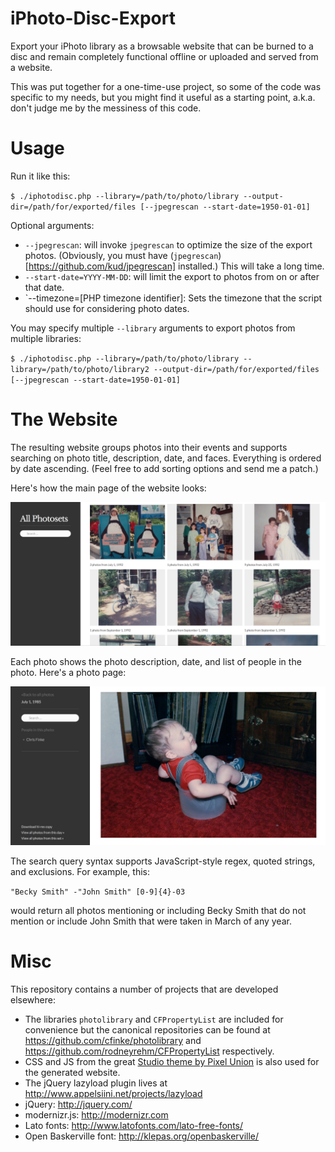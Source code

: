 iPhoto-Disc-Export
==================

Export your iPhoto library as a browsable website that can be burned to a disc and remain completely functional offline or uploaded and served from a website.

This was put together for a one-time-use project, so some of the code was specific to my needs, but you might find it useful as a starting point, a.k.a. don't judge me by the messiness of this code.

Usage
=====

Run it like this:

`$ ./iphotodisc.php --library=/path/to/photo/library --output-dir=/path/for/exported/files [--jpegrescan --start-date=1950-01-01]`

Optional arguments:

* `--jpegrescan`: will invoke `jpegrescan` to optimize the size of the export photos. (Obviously, you must have (`jpegrescan`)[https://github.com/kud/jpegrescan] installed.) This will take a long time.
* `--start-date=YYYY-MM-DD`: will limit the export to photos from on or after that date.
* `--timezone=[PHP timezone identifier]: Sets the timezone that the script should use for considering photo dates.

You may specify multiple `--library` arguments to export photos from multiple libraries:

`$ ./iphotodisc.php --library=/path/to/photo/library --library=/path/to/photo/library2 --output-dir=/path/for/exported/files [--jpegrescan --start-date=1950-01-01]`

The Website
===========
The resulting website groups photos into their events and supports searching on photo title, description, date, and faces. Everything is ordered by date ascending. (Feel free to add sorting options and send me a patch.)

Here's how the main page of the website looks:

![All images laid out in a grid](screenshots/all.png)

Each photo shows the photo description, date, and list of people in the photo. Here's a photo page:

![Photo page with metadata](screenshots/photo.png)

The search query syntax supports JavaScript-style regex, quoted strings, and exclusions. For example, this:

`"Becky Smith" -"John Smith" [0-9]{4}-03`

would return all photos mentioning or including Becky Smith that do not mention or include John Smith that were taken in March of any year.

Misc
====

This repository contains a number of projects that are developed elsewhere:

* The libraries `photolibrary` and `CFPropertyList` are included for convenience but the canonical repositories can be found at https://github.com/cfinke/photolibrary and https://github.com/rodneyrehm/CFPropertyList respectively.
* CSS and JS from the great [Studio theme by Pixel Union](http://studio-theme.pixelunion.net/) is also used for the generated website.
* The jQuery lazyload plugin lives at http://www.appelsiini.net/projects/lazyload
* jQuery: http://jquery.com/
* modernizr.js: http://modernizr.com
* Lato fonts: http://www.latofonts.com/lato-free-fonts/
* Open Baskerville font: http://klepas.org/openbaskerville/

